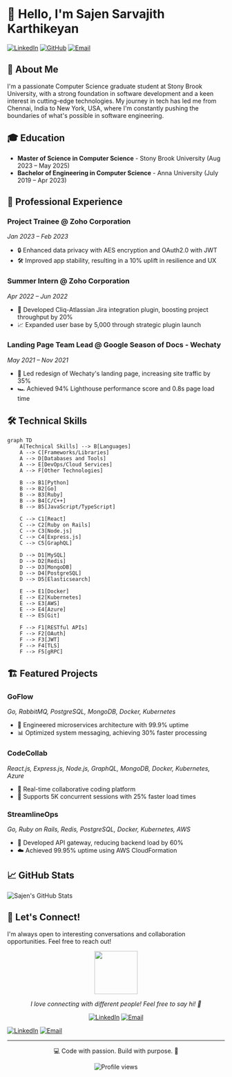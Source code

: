 # 👋 Hello, I'm Sajen Sarvajith Karthikeyan

[![LinkedIn](https://img.shields.io/badge/LinkedIn-Connect-blue?style=for-the-badge&logo=linkedin)](https://linkedin.com/in/sajen-k)
[![GitHub](https://img.shields.io/badge/GitHub-Follow-181717?style=for-the-badge&logo=github)](https://github.com/sajen-k)
[![Email](https://img.shields.io/badge/Email-Contact-red?style=for-the-badge&logo=gmail)](mailto:sajensarvajith.karthikeyan@stonybrook.edu)

## 🚀 About Me

I'm a passionate Computer Science graduate student at Stony Brook University, with a strong foundation in software development and a keen interest in cutting-edge technologies. My journey in tech has led me from Chennai, India to New York, USA, where I'm constantly pushing the boundaries of what's possible in software engineering.

## 🎓 Education

- **Master of Science in Computer Science** - Stony Brook University (Aug 2023 – May 2025)
- **Bachelor of Engineering in Computer Science** - Anna University (July 2019 – Apr 2023)

## 💼 Professional Experience

### Project Trainee @ Zoho Corporation
*Jan 2023 – Feb 2023*
- 🔒 Enhanced data privacy with AES encryption and OAuth2.0 with JWT
- 🛠️ Improved app stability, resulting in a 10% uplift in resilience and UX

### Summer Intern @ Zoho Corporation
*Apr 2022 – Jun 2022*
- 🚀 Developed Cliq-Atlassian Jira integration plugin, boosting project throughput by 20%
- 📈 Expanded user base by 5,000 through strategic plugin launch

### Landing Page Team Lead @ Google Season of Docs - Wechaty
*May 2021 – Nov 2021*
- 🎨 Led redesign of Wechaty's landing page, increasing site traffic by 35%
- 🏎️ Achieved 94% Lighthouse performance score and 0.8s page load time

## 🛠️ Technical Skills

```mermaid
graph TD
    A[Technical Skills] --> B[Languages]
    A --> C[Frameworks/Libraries]
    A --> D[Databases and Tools]
    A --> E[DevOps/Cloud Services]
    A --> F[Other Technologies]
    
    B --> B1[Python]
    B --> B2[Go]
    B --> B3[Ruby]
    B --> B4[C/C++]
    B --> B5[JavaScript/TypeScript]
    
    C --> C1[React]
    C --> C2[Ruby on Rails]
    C --> C3[Node.js]
    C --> C4[Express.js]
    C --> C5[GraphQL]
    
    D --> D1[MySQL]
    D --> D2[Redis]
    D --> D3[MongoDB]
    D --> D4[PostgreSQL]
    D --> D5[Elasticsearch]
    
    E --> E1[Docker]
    E --> E2[Kubernetes]
    E --> E3[AWS]
    E --> E4[Azure]
    E --> E5[Git]
    
    F --> F1[RESTful APIs]
    F --> F2[OAuth]
    F --> F3[JWT]
    F --> F4[TLS]
    F --> F5[gRPC]
```

## 🏗️ Featured Projects

### GoFlow
*Go, RabbitMQ, PostgreSQL, MongoDB, Docker, Kubernetes*
- 🚀 Engineered microservices architecture with 99.9% uptime
- 📊 Optimized system messaging, achieving 30% faster processing

### CodeCollab
*React.js, Express.js, Node.js, GraphQL, MongoDB, Docker, Kubernetes, Azure*
- 👥 Real-time collaborative coding platform
- 🔧 Supports 5K concurrent sessions with 25% faster load times

### StreamlineOps
*Go, Ruby on Rails, Redis, PostgreSQL, Docker, Kubernetes, AWS*
- 🔗 Developed API gateway, reducing backend load by 60%
- ☁️ Achieved 99.95% uptime using AWS CloudFormation

## 📈 GitHub Stats

![Sajen's GitHub Stats](https://github-readme-stats.vercel.app/api?username=sajen-k&show_icons=true&theme=radical)

## 🌟 Let's Connect!

I'm always open to interesting conversations and collaboration opportunities. Feel free to reach out!

<div align="center">
  <img src="https://media.giphy.com/media/LnQjpWaON8nhr21vNW/giphy.gif" width="100" />
  <p><em>I love connecting with different people! Feel free to say hi! 👋</em></p>
</div>
<p align="center">
  <a href="https://linkedin.com/in/sajen-k"><img src="https://img.shields.io/badge/LinkedIn-Connect-blue?style=for-the-badge&logo=linkedin" alt="LinkedIn"/></a>
  <a href="mailto:sajensarvajith.karthikeyan@stonybrook.edu"><img src="https://img.shields.io/badge/Email-Contact-red?style=for-the-badge&logo=gmail" alt="Email"/></a>
</p>

[![LinkedIn](https://img.shields.io/badge/LinkedIn-Connect-blue?style=for-the-badge&logo=linkedin)](https://linkedin.com/in/sajen-k)
[![Email](https://img.shields.io/badge/Email-Contact-red?style=for-the-badge&logo=gmail)](mailto:sajensarvajith.karthikeyan@stonybrook.edu)

---

<p align="center">💻 Code with passion. Build with purpose. 🚀</p>
<div align="center">
  <img src="https://komarev.com/ghpvc/?username=sajen-k&color=blueviolet&style=flat-square&label=Profile+Views" alt="Profile views" />
</div>
